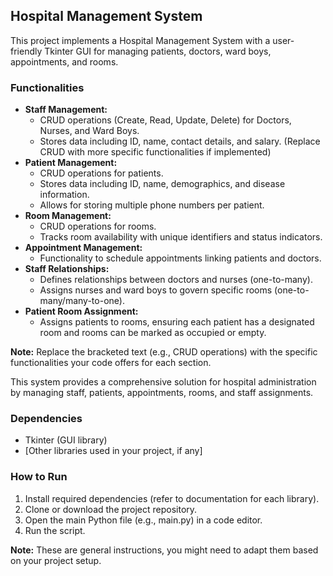 ## Hospital Management System

This project implements a Hospital Management System with a user-friendly Tkinter GUI for managing patients, doctors, ward boys, appointments, and rooms.

### Functionalities

* **Staff Management:**
  * CRUD operations (Create, Read, Update, Delete) for Doctors, Nurses, and Ward Boys.
  * Stores data including ID, name, contact details, and salary. (Replace CRUD with more specific functionalities if implemented)
* **Patient Management:**
  * CRUD operations for patients.
  * Stores data including ID, name, demographics, and disease information.
  * Allows for storing multiple phone numbers per patient.
* **Room Management:**
  * CRUD operations for rooms.
  * Tracks room availability with unique identifiers and status indicators.
* **Appointment Management:**
  * Functionality to schedule appointments linking patients and doctors. 
* **Staff Relationships:**
  * Defines relationships between doctors and nurses (one-to-many).
  * Assigns nurses and ward boys to govern specific rooms (one-to-many/many-to-one).
* **Patient Room Assignment:**
  * Assigns patients to rooms, ensuring each patient has a designated room and rooms can be marked as occupied or empty.

**Note:** Replace the bracketed text (e.g., CRUD operations) with the specific functionalities your code offers for each section.

This system provides a comprehensive solution for hospital administration by managing staff, patients, appointments, rooms, and staff assignments.

### Dependencies

* Tkinter (GUI library)
* [Other libraries used in your project, if any]

### How to Run

1. Install required dependencies (refer to documentation for each library).
2. Clone or download the project repository.
3. Open the main Python file (e.g., main.py) in a code editor.
4. Run the script.

**Note:**  These are general instructions, you might need to adapt them based on your project setup.
